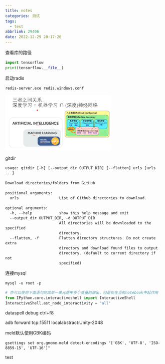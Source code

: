```yaml
---
title: notes
categories: 测试
tags:
  - test
abbrlink: 29406
date: 2022-12-29 20:17:26
---
```

查看库的路径

```python
import tensorflow
print(tensorflow.__file__)
```

启动radis

```shell
redis-server.exe redis.windows.conf
```

<img src="https://raw.githubusercontent.com/Lunaticsky-tql/blog_article_resources/main/notes/20221229200836148347_588_image-20220727113222196.png" alt="image-20220727113222196" style="zoom: 33%;" />

gitdir

```
usage: gitdir [-h] [--output_dir OUTPUT_DIR] [--flatten] urls [urls ...]

Download directories/folders from GitHub

positional arguments:
  urls                  List of Github directories to download.

optional arguments:
  -h, --help            show this help message and exit
  --output_dir OUTPUT_DIR, -d OUTPUT_DIR
                        All directories will be downloaded to the specified
                        directory.
  --flatten, -f         Flatten directory structures. Do not create extra
                        directory and download found files to output
                        directory. (default to current directory if not
                        specified)
```

连接mysql

```
mysql -u root -p
```

```python
# 亦可以使用下面语句完成单一单元格中多个变量的输出，但是仅在当前notebook中起作用
from IPython.core.interactiveshell import InteractiveShell
InteractiveShell.ast_node_interactivity = "all"
```

dataspell debug ctrl+f8

adb forward tcp:15511 localabstract:Unity-2048

meld默认使用GBK编码

```
gsettings set org.gnome.meld detect-encodings "['GBK', 'UTF-8', 'ISO-8859-15', 'UTF-16']"
```

test
